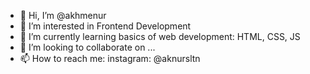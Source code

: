 - 👋 Hi, I’m @akhmenur
- 👀 I’m interested in Frontend Development
- 🌱 I’m currently learning basics of web development: HTML, CSS, JS
- 💞️ I’m looking to collaborate on ...
- 📫 How to reach me: instagram: @aknursltn

<!---
akhmenur/akhmenur is a ✨ special ✨ repository because its `README.md` (this file) appears on your GitHub profile.
You can click the Preview link to take a look at your changes.
--->
